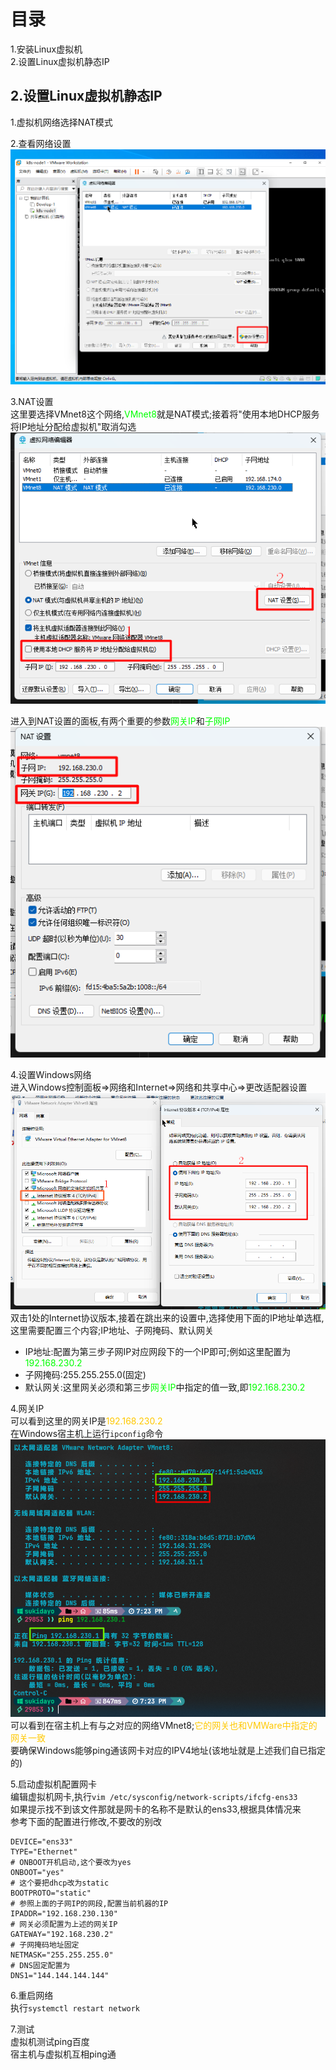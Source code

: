 # 目录 
1.安装Linux虚拟机  
2.设置Linux虚拟机静态IP  



## 2.设置Linux虚拟机静态IP  
1.虚拟机网络选择NAT模式  

2.查看网络设置  
![查看网络设置](resources/VMWare/1.png)  

3.NAT设置  
这里要选择VMnet8这个网络,<font color="#00FF00">VMnet8</font>就是NAT模式;接着将"使用本地DHCP服务将IP地址分配给虚拟机"取消勾选  
![网络设置](resources/VMWare/2.png)

进入到NAT设置的面板,有两个重要的参数<font color="#00FF00">网关IP</font>和<font color="#00FF00">子网IP</font>  
![NAT设置](resources/VMWare/3.png)  

4.设置Windows网络  
进入Windows控制面板=>网络和Internet=>网络和共享中心=>更改适配器设置
![Windows网络设置](resources/VMWare/6.png)  
双击1处的Internet协议版本,接着在跳出来的设置中,选择使用下面的IP地址单选框,这里需要配置三个内容;IP地址、子网掩码、默认网关  
* IP地址:配置为第三步子网IP对应网段下的一个IP即可;例如这里配置为<font color="#00FF00">192.168.230.2</font>  
* 子网掩码:255.255.255.0(固定)
* 默认网关:这里网关必须和第三步<font color="#00FF00">网关IP</font>中指定的值一致,即<font color="#00FF00">192.168.230.2</font>  


4.网关IP  
可以看到这里的网关IP是<font color="#FFC800">192.168.230.2</font>  
在Windows宿主机上运行`ipconfig`命令  
![宿主机](resources/VMWare/4.png)  
可以看到在宿主机上有与之对应的网络VMnet8;<font color="#FFC800">它的网关也和VMWare中指定的网关一致</font>  
要确保Windows能够ping通该网卡对应的IPV4地址(该地址就是上述我们自已指定的) 

5.启动虚拟机配置网卡  
编辑虚拟机网卡,执行`vim /etc/sysconfig/network-scripts/ifcfg-ens33`  
如果提示找不到该文件那就是网卡的名称不是默认的ens33,根据具体情况来  
参考下面的配置进行修改,不要改的别改  
```properties
DEVICE="ens33"
TYPE="Ethernet"
# ONBOOT开机启动,这个要改为yes
ONBOOT="yes"
# 这个要把dhcp改为static
BOOTPROTO="static"
# 参照上面的子网IP的网段,配置当前机器的IP
IPADDR="192.168.230.130"
# 网关必须配置为上述的网关IP
GATEWAY="192.168.230.2"
# 子网掩码地址固定
NETMASK="255.255.255.0"
# DNS固定配置为
DNS1="144.144.144.144"
```

6.重启网络  
执行`systemctl restart network`  

7.测试  
虚拟机测试ping百度  
宿主机与虚拟机互相ping通  


